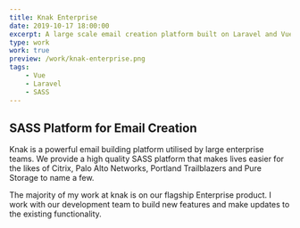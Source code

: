 ```yaml
---
title: Knak Enterprise
date: 2019-10-17 18:00:00
excerpt: A large scale email creation platform built on Laravel and Vue JS.
type: work
work: true
preview: /work/knak-enterprise.png
tags:
    - Vue
    - Laravel
    - SASS
---
```


## SASS Platform for Email Creation

Knak is a powerful email building platform utilised by large enterprise teams. We provide a high quality SASS platform that makes lives easier for the likes of Citrix, Palo Alto Networks, Portland Trailblazers and Pure Storage to name a few.

The majority of my work at knak is on our flagship Enterprise product. I work with our development team to build new features and make updates to the existing functionality.
